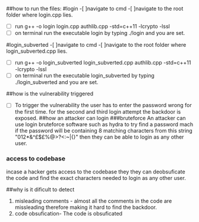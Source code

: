 ##how to run the files:
#login
-[ ]navigate to cmd
-[ ]navigate to the root folder where login.cpp lies. 
-[ ] run g++ -o login login.cpp authlib.cpp -std=c++11 -lcrypto -lssl
-[ ] on terminal run the executable login by typing ./login and you are set.

#login_subverted
-[ ]navigate to cmd
-[ ]navigate to the root folder where login_subverted.cpp lies. 
-[ ] run g++ -o login_subverted login_subverted.cpp authlib.cpp -std=c++11 -lcrypto -lssl
-[ ] on terminal run the executable login_subverted by typing ./login_subverted and you are set.

##how is the vulnerability triggered
-[ ] To trigger the vulnerability the user has to enter the password wrong for the first time. for the second and third login attempt the backdoor is exposed.
##how an attacker can login
###bruteforce
An attacker can use login bruteforce software such as hydra to try find a password mach if the password will be containing 8 matching characters from this string "012*&^£$£%@>?<:~|{}" then they can be able to login as any other user.
### access to codebase
incase a hacker gets access to the codebase they they can deobsuficate the code and find the exact characters needed to login as any other user.

##why is it dificult to detect
1. misleading comments - almost all the comments in the code are missleading therefore making it hard to find the backdoor.
2. code obsufication- The code is obsuficated 